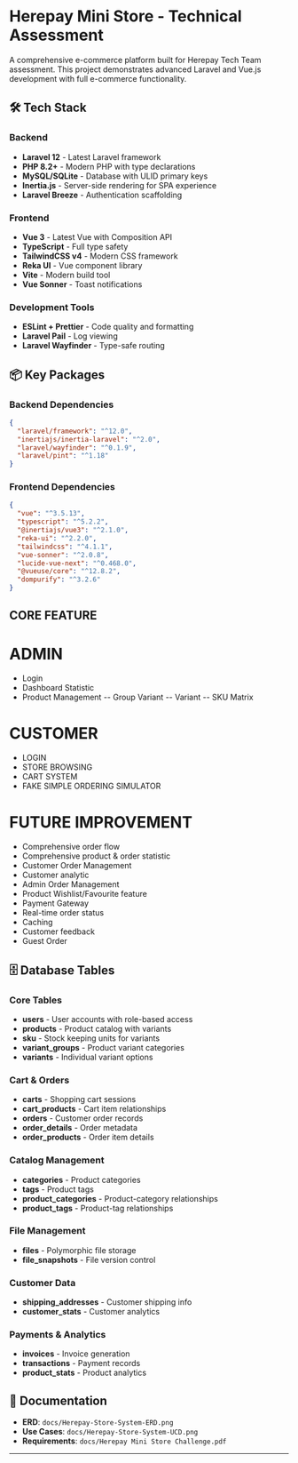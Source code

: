 # Herepay Mini Store - Technical Assessment

A comprehensive e-commerce platform built for Herepay Tech Team assessment. This project demonstrates advanced Laravel and Vue.js development with full e-commerce functionality.

## 🛠 Tech Stack

### Backend
- **Laravel 12** - Latest Laravel framework
- **PHP 8.2+** - Modern PHP with type declarations
- **MySQL/SQLite** - Database with ULID primary keys
- **Inertia.js** - Server-side rendering for SPA experience
- **Laravel Breeze** - Authentication scaffolding

### Frontend
- **Vue 3** - Latest Vue with Composition API
- **TypeScript** - Full type safety
- **TailwindCSS v4** - Modern CSS framework
- **Reka UI** - Vue component library
- **Vite** - Modern build tool
- **Vue Sonner** - Toast notifications

### Development Tools
- **ESLint + Prettier** - Code quality and formatting
- **Laravel Pail** - Log viewing
- **Laravel Wayfinder** - Type-safe routing

## 📦 Key Packages

### Backend Dependencies
```json
{
  "laravel/framework": "^12.0",
  "inertiajs/inertia-laravel": "^2.0",
  "laravel/wayfinder": "^0.1.9",
  "laravel/pint": "^1.18"
}
```

### Frontend Dependencies
```json
{
  "vue": "^3.5.13",
  "typescript": "^5.2.2",
  "@inertiajs/vue3": "^2.1.0",
  "reka-ui": "^2.2.0",
  "tailwindcss": "^4.1.1",
  "vue-sonner": "^2.0.8",
  "lucide-vue-next": "^0.468.0",
  "@vueuse/core": "^12.8.2",
  "dompurify": "^3.2.6"
}
```

## CORE FEATURE

# ADMIN
- Login
- Dashboard Statistic
- Product Management
-- Group Variant
-- Variant
-- SKU Matrix

# CUSTOMER
- LOGIN
- STORE BROWSING
- CART SYSTEM
- FAKE SIMPLE ORDERING SIMULATOR

# FUTURE IMPROVEMENT
- Comprehensive order flow
- Comprehensive product & order statistic
- Customer Order Management
- Customer analytic
- Admin Order Management
- Product Wishlist/Favourite feature
- Payment Gateway
- Real-time order status
- Caching
- Customer feedback
- Guest Order

## 🗄️ Database Tables

### Core Tables
- **users** - User accounts with role-based access
- **products** - Product catalog with variants
- **sku** - Stock keeping units for variants
- **variant_groups** - Product variant categories
- **variants** - Individual variant options

### Cart & Orders
- **carts** - Shopping cart sessions
- **cart_products** - Cart item relationships
- **orders** - Customer order records
- **order_details** - Order metadata
- **order_products** - Order item details

### Catalog Management
- **categories** - Product categories
- **tags** - Product tags
- **product_categories** - Product-category relationships
- **product_tags** - Product-tag relationships

### File Management
- **files** - Polymorphic file storage
- **file_snapshots** - File version control

### Customer Data
- **shipping_addresses** - Customer shipping info
- **customer_stats** - Customer analytics

### Payments & Analytics
- **invoices** - Invoice generation
- **transactions** - Payment records
- **product_stats** - Product analytics

## 📖 Documentation

- **ERD**: `docs/Herepay-Store-System-ERD.png`
- **Use Cases**: `docs/Herepay-Store-System-UCD.png`
- **Requirements**: `docs/Herepay Mini Store Challenge.pdf`

---